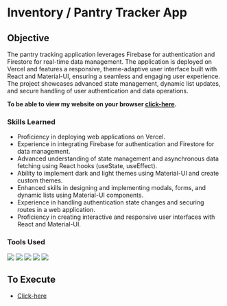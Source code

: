 # Inventory / Pantry Tracker App

## Objective
The pantry tracking application leverages Firebase for authentication and Firestore for real-time data management. The application is deployed on Vercel and features a responsive, theme-adaptive user interface built with React and Material-UI, ensuring a seamless and engaging user experience. The project showcases advanced state management, dynamic list updates, and secure handling of user authentication and data operations.

**To be able to view my website on your browser <a href="https://pantry-app-hazel.vercel.app/">click-here</a>.**

### Skills Learned
- Proficiency in deploying web applications on Vercel.
- Experience in integrating Firebase for authentication and Firestore for data management.
- Advanced understanding of state management and asynchronous data fetching using React hooks (useState, useEffect).
- Ability to implement dark and light themes using Material-UI and create custom themes.
- Enhanced skills in designing and implementing modals, forms, and dynamic lists using Material-UI components.
- Experience in handling authentication state changes and securing routes in a web application.
- Proficiency in creating interactive and responsive user interfaces with React and Material-UI.

### Tools Used
<div>
  <img src="https://img.shields.io/badge/-NodeJs-orange?&style=for-the-badge&logo=html5&logoColor=white" />
  <img src="https://img.shields.io/badge/-CSS-blue?&style=for-the-badge&logo=css3&logoColor=white" />
  <img src="https://img.shields.io/badge/-JavaScript-e8d82a?&style=for-the-badge&logo=javascript&logoColor=white" />
  <img src="https://img.shields.io/badge/-VSCode-364559?&style=for-the-badge&logoColor=white" />
  <img src="https://img.shields.io/badge/-MUI Material UI-364559?&style=for-the-badge&logoColor=white" />
</div>

## To Execute
- <a href="https://pantry-app-hazel.vercel.app/">Click-here</a>

